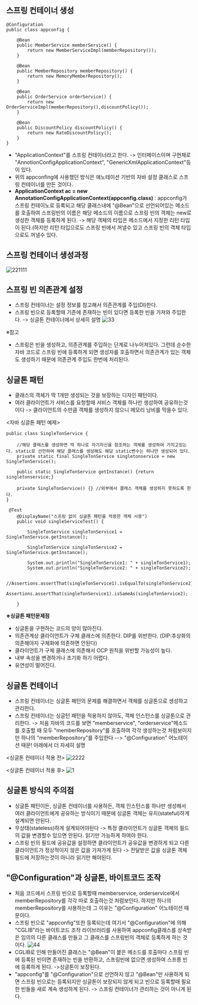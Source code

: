 __스프링 컨테이너 생성__
-------------------------------
```
@Configuration
public class appconfig {

    @Bean
    public MemberService memberService() {
        return new MemberServiceImpl(memberRepository());
    }

    @Bean
    public MemberRepository memberRepository() {
        return new MemoryMemberRepository();
    }

    @Bean
    public OrderService orderService() {
        return new OrderServiceImpl(memberRepository(),discountPolicy());
    }

    @Bean
    public DiscountPolicy discountPolicy() {
        return new RateDiscountPolicy();
    }
}
```
- "ApplicationContext"를 스프링 컨테이너라고 한다. -> 인터페이스이며 구현체로 "AnnotionConfigApplicationContext", "GenericXmlApplicationContext"등이 있다.
- 위의 appconfing에 사용했던 방식은 애노테이션 기반의 자바 설정 클래스로 스프링 컨테이너를 만든 것이다. 
- __ApplicationContext ac = new AnnotationConfigApplicationContext(appconfig.class)__ : appconfig가 스프링 컨테이노로 등록되고 해당 클래스내에 "@Bean"으로 선언되어있는 메소드를 호출하여 
스프링빈의 이름은 해당 메소드의 이름으로 스프링 빈의 객체는 new로 생성한 객체를 등록하게 된다. -> 해당 객체의 타입은 메소드에서 지정한 리턴 타입이 된다.(하지만 리턴 타입으로도 스프링 빈에서 꺼낼수
있고 스프링 빈의 객체 타입으로도 꺼낼수 있다. 

__스프링 컨테이너 생성과정__
-----------------------------------
![221111](https://user-images.githubusercontent.com/96917871/153236239-90c86a60-43ac-4c23-bf35-37125c400497.PNG)

__스프링 빈 의존관계 설정__
-----------------------------
- 스프링 컨테이너는 설정 정보를 참고해서 의존관계를 주입(DI)한다.
- 스프링 빈으로 등록할때 기존에 존재하는 빈이 있다면 등록한 빈을 가져와 주입한다. -> 싱글톤 컨테이너에서 상세히 설명
![33](https://user-images.githubusercontent.com/96917871/153237104-23367854-07d5-4766-9c3b-e85d7e87922f.PNG)      

※참고     
- 스프링은 빈을 생성하고, 의존관계를 주입하는 단계로 나누어져있다. 그런데 순수한 자바 코드로 스프링 빈에 등록하게 되면 생성자를 호출하면서 의존관계가 있는 객체도 생성하기 때문에 의존관계 주입도 한번에 처리된다.


__싱글톤 패턴__
-----------------------------
- 클래스의 객체가 딱 1개만 생성되는 것을 보장하는 디자인 패턴이다.
- 여러 클라이언트가 서비스를 요청할때 서비스 객체를 하나만 생성하여 공유하는것이다 -> 클라이언트의 수만큼 객체를 생성하지 않으니 메모리 낭비를 막을수 있다.

<자바 싱글톤 패턴 예제>
```
public class SingleTonService {

    //해당 클래스를 생성하면 딱 하나로 자기자신을 참조하는 객체를 생성하여 가지고있는다. static로 선언하여 해당 클래스를 생성해도 해당 static변수는 하나만 생성되어 있다.
    private static final SingleTonService singletonservice = new SingleTonService();

    public static SingleTonService getInstance() {return singletonservice;}

    private SingleTonService() {} //외부에서 클래스 객체를 생성하지 못하도록 한다.
}
```
```
 @Test
    @DisplayName("스프링 없이 싱글톤 패턴을 적용한 객체 사용")
    public void singleServiceTest() {

        SingleTonService singleTonService1 = SingleTonService.getInstance();

        SingleTonService singleTonService2 = SingleTonService.getInstance();

        System.out.println("SingleTonService1: " + singleTonService1);
        System.out.println("SingleTonService2: " + singleTonService2);

        //Assertions.assertThat(singleTonService1).isEqualTo(singleTonService2);
        Assertions.assertThat(singleTonService1).isSameAs(singleTonService2);

    }
```    

__※싱글톤 패턴문제점__
- 싱글톤을 구현하는 코드의 양이 많아진다.
- 의존관계상 클라이언트가 구체 클래스에 의존한다. DIP를 위반한다. (DIP:추상화의 의존해야지 구체화에 의존하면 안된다)
- 클라이언트가 구체 클래스에 의존해서 OCP 원칙을 위반할 가능성이 높다.
- 내부 속성을 변경하거나 초기화 하기 어렵다.
- 유연성이 떨어진다.

__싱글톤 컨테이너__
--------------------------
- 스프링 컨테이너는 싱글톤 패턴의 문제를 해결하면서 객체를 싱글톤으로 생성하고 관리한다.
- 스프링 컨테이너는 싱글턴 패턴을 적용하지 않아도, 객체 인스턴스를 싱글톤으로 관리한다. -> 처음 자바의 코드를 보면 "memberservice", "orderservice"메소드를 호출할 때 모두 "memberRepository"를
호출하여 각각 생성하는것 처럼보이지만 하나의 "memberRepository"를 주입한다 --> "@Configuration" 어노테이션 때문! 아래에서 더 자세히 설명

<싱글톤 컨테이너 적용 전>
![2222](https://user-images.githubusercontent.com/96917871/153240158-0cdcea42-aedf-4dfd-915d-edaed9054ebd.PNG)

<싱글톤 컨테이너 적용 후>
![1](https://user-images.githubusercontent.com/96917871/153239994-ea3d832e-bcc7-49ae-b68e-332a37ab7b6b.PNG)

__싱글톤 방식의 주의점__
----------------------------
- 싱글톤 패턴이든, 싱글톤 컨테이너를 사용하든, 객체 인스턴스를 하나만 생성해서 여러 클라이언트에게 공유하는 방식이기 때문에 싱글톤 객체는 유지(stateful)하게 설계되면 안된다.
- 무상태(stateless)하게 설계되어야된다 -> 특정 클라이언트가 싱글톤 객체의 필드의 값을 변경할수 있으면 안된다. 읽기만 가능하게 하여야 한다. 
- 스프링 빈의 필드에 공유값을 설정하면 클라이언트가 공유값을 변경하게 되고 다른 클라이언트가 정상적이지 않은 값을 가져가게 된다 -> 전달받은 값을 싱글톤 객체 필드에 저장하는것이 아니라 읽기만 해야된다.

__"@Configuration"과 싱글톤, 바이트코드 조작__
--------------------------------
- 처음 코드에서 스프링 빈으로 등록할때 memberservice, orderservice에서 memberRepository를 각각 따로 호출하는것 처럼보인다. 하지만 하나의 memberRepository를 사용하는데 그 이유는 "@Configuration" 어노테이션 때문이다.
- 스프링 빈으로 "appconfig"또한 등록되는데 여기서 "@Configuration"에 의해 "CGLIB"라는 바이트코드 조작 라이브러리를 사용하여 appconfig클래스를 상속받은 임의의 다른 클래스를 만들고 그 클래스를 스프링빈의 객체로 등록하게 하는 것이다.
![44](https://user-images.githubusercontent.com/96917871/153243636-90ed0421-f00d-41c0-9183-d86ed52ef8f4.PNG)
- CGLIB로 인해 만들어진 클래스는 "@Bean"이 붙은 메소드를 호출마다 스프링 빈에 등록된 빈이면 존재하는 빈을 반환하고, 스프링빈에 없으면 생성하여 스프릉 빈에 등록하게 된다. ->싱글톤이 보장된다.
- "appconfig"를 "@Configuration"으로 선언하지 않고 "@Bean"만 사용하게 되면 스프링 빈으로는 등록되지만 싱글톤이 보장되지 않게 되고 빈으로 등록할때 필요한 빈들을 새로 계속 생성하게 된다. -> 스프링 컨테이너가 관리하는 것이 아니게 된다.

